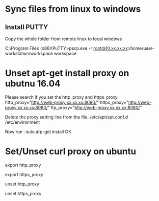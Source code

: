 # Sync files from linux to windows
## Install PUTTY

Copy the whole folder from remote linux to local windows

C:\Program Files (x86)\PuTTY>pscp.exe -r root@10.xx.xx.xx:/home/user-workstation/workspace workspace

# Unset apt-get install proxy on ubutnu 16.04
Please search if you set the http_proxy and https_proxy
http_proxy="http://web-proxy.xx.xx.xx:8080/"
https_proxy="http://web-proxy.xx.xx.xx:8080/"
ftp_proxy="http://web-proxy.xx.xx.xx:8080/"

Delete the proxy setting line from the file:
/etc/apt/apt.conf.d
/etc/environment

Now run : suto atp-get install 
OK.

# Set/Unset curl proxy on ubuntu
export http_proxy

export https_proxy 

unset http_proxy

unset https_proxy

